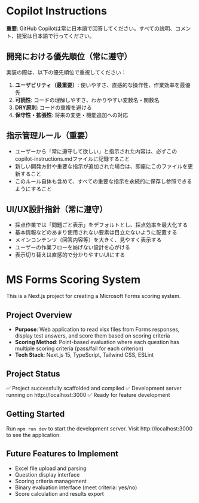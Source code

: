 <!-- Use this file to provide workspace-specific custom instructions to Copilot. -->

# Copilot Instructions
**重要**: GitHub Copilotは常に日本語で回答してください。すべての説明、コメント、提案は日本語で行ってください。

## 開発における優先順位（常に遵守）
実装の際は、以下の優先順位で重視してください：
1. **ユーザビリティ（最重要）**: 使いやすさ、直感的な操作性、作業効率を最優先
2. **可読性**: コードの理解しやすさ、わかりやすい変数名・関数名
3. **DRY原則**: コードの重複を避ける
4. **保守性・拡張性**: 将来の変更・機能追加への対応

## 指示管理ルール（重要）
- ユーザーから「常に遵守して欲しい」と指示された内容は、必ずこのcopilot-instructions.mdファイルに記録すること
- 新しい開発方針や重要な指示が追加された場合は、即座にこのファイルを更新すること
- このルール自体も含めて、すべての重要な指示を永続的に保存し参照できるようにすること

## UI/UX設計指針（常に遵守）
- 採点作業では「問題ごと表示」をデフォルトとし、採点効率を最大化する
- 基本情報などのあまり使用されない要素は目立たないように配置する
- メインコンテンツ（回答内容等）を大きく、見やすく表示する
- ユーザーの作業フローを妨げない設計を心がける
- 表示切り替えは直感的で分かりやすいUIにする

# MS Forms Scoring System

This is a Next.js project for creating a Microsoft Forms scoring system.

## Project Overview
- **Purpose**: Web application to read xlsx files from Forms responses, display test answers, and score them based on scoring criteria
- **Scoring Method**: Point-based evaluation where each question has multiple scoring criteria (pass/fail for each criterion)
- **Tech Stack**: Next.js 15, TypeScript, Tailwind CSS, ESLint

## Project Status
✅ Project successfully scaffolded and compiled
✅ Development server running on http://localhost:3000
✅ Ready for feature development

## Getting Started
Run `npm run dev` to start the development server.
Visit http://localhost:3000 to see the application.

## Future Features to Implement
- Excel file upload and parsing
- Question display interface
- Scoring criteria management
- Binary evaluation interface (meet criteria: yes/no)
- Score calculation and results export
